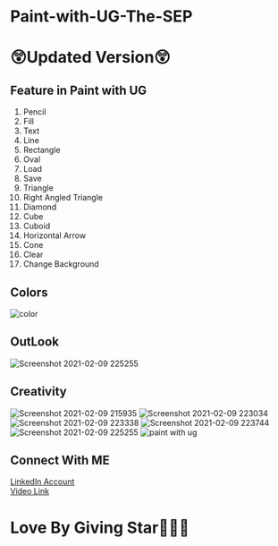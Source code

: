 # Paint-with-UG-The-SEP
# 😲Updated Version😲
## Feature in Paint with UG
1. Pencil 
1. Fill
1. Text
1. Line 
1. Rectangle
1. Oval
1. Load 
1. Save
1. Triangle
1. Right Angled Triangle
1. Diamond
1. Cube
1. Cuboid
1. Horizontal Arrow
1. Cone
1. Clear
1. Change Background

 ## Colors
 ![color](https://user-images.githubusercontent.com/75884061/104131874-5d96c700-539f-11eb-9a13-57f1da378603.png)
 ## OutLook
 ![Screenshot 2021-02-09 225255](https://user-images.githubusercontent.com/75884061/107402279-c81b5e00-6b29-11eb-82e9-1d2e0f8f1a74.jpg)
## Creativity 
 ![Screenshot 2021-02-09 215935](https://user-images.githubusercontent.com/75884061/107402763-5bed2a00-6b2a-11eb-92c4-29f9de7c7c2a.jpg)
![Screenshot 2021-02-09 223034](https://user-images.githubusercontent.com/75884061/107402781-61e30b00-6b2a-11eb-93b3-a8a249e2fb18.jpg)
![Screenshot 2021-02-09 223338](https://user-images.githubusercontent.com/75884061/107402791-63acce80-6b2a-11eb-8175-22f5d0c0f045.jpg)
![Screenshot 2021-02-09 223744](https://user-images.githubusercontent.com/75884061/107402796-64456500-6b2a-11eb-9c57-c34294cd5c90.jpg)
![Screenshot 2021-02-09 225255](https://user-images.githubusercontent.com/75884061/107402799-65769200-6b2a-11eb-8696-8fbd47601b5c.jpg)
 ![paint with ug](https://user-images.githubusercontent.com/75884061/107402946-8f2fb900-6b2a-11eb-836e-1332f64626f4.jpeg)
## Connect With ME
[LinkedIn Account](https://www.linkedin.com/in/ujjwal-gupta-ug-233543202/)</br>
[Video Link](https://www.youtube.com/watch?v=yV6qC1A3YCk)

# Love By Giving Star💖💖💖
